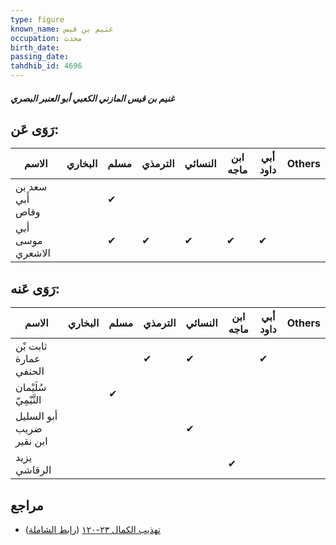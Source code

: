 ```yaml
---
type: figure
known_name: غنيم بن قيس
occupation: محدث
birth_date:
passing_date:
tahdhib_id: 4696
---
```

##### غنيم بن قيس المازني الكعبي أبو العنبر البصري

## رَوَى عَن:
| الاسم            | البخاري | مسلم | الترمذي | النسائي | ابن ماجه | أبي داود | Others |
| ---------------- | ------- | ---- | ------- | ------- | -------- | -------- | ------ |
| سعد بن أَبي وقاص |         | ✔    |         |         |          |          |        |
| أبي موسى الاشعري |         | ✔    | ✔       | ✔       | ✔        | ✔        |        |
## رَوَى عَنه:
| الاسم                    | البخاري | مسلم | الترمذي | النسائي | ابن ماجه | أبي داود | Others |
| ------------------------ | ------- | ---- | ------- | ------- | -------- | -------- | ------ |
| ثابت بْن عمارة الحنفي    |         |      | ✔       | ✔       |          | ✔        |        |
| سُلَيْمان التَّيْمِيّ    |         | ✔    |         |         |          |          |        |
| أبو السليل ضريب ابن نقير |         |      |         | ✔       |          |          |        |
| يزيد الرقاشي             |         |      |         |         | ✔        |          |        |
## مراجع
- [تهذيب الكمال ٢٣-١٢٠](obsidian://open?vault=Tahdhib-al-Kamal&file=Figures/٤٦٩٦-غنيم%20بن%20قيس%20المازني%20الكعبي%20أبو%20العنبر%20البصري) ([رابط الشاملة](https://shamela.ws/book/3722/12007))